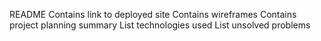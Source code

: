 README
Contains link to deployed site
Contains wireframes
Contains project planning summary
List technologies used
List unsolved problems
